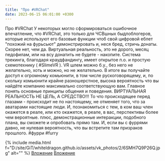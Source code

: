 ```yaml
---
title: "Про #VRChat"
date: 2023-06-15 06:01:00 +0300
---
```


Про #VRChat
У некоторых могло сформироваться ошибочное впечатление, что #VRChat, это только для ЧСВшных быдлоблогеров, которые используют его базовые функции чтоб свой цифровой еблет "похожий на фурьсьют" демонстрировать и, неся бред, стричь донаты.
Скорее нет, чем да.
Виртуальная реальность, это не дорого, месяц педофилам, или на всу донатить не будете - накопите. Система трекинга, благодаря краудфандингу, имеет открытое п.о. и простую схемотехнику ( #SlimeVR ). VR шлем можно б.у., без него не желательно, хоть и можно, но не желательно.
В итоге вы получайте доступ к огромному комьюнити, в том числе рускоговорящему, и, по скольку комьюнити крайне разношерстное, высока вероятность что вы найдёте компанию максимально соответствующую вам. Главное понять основные принципы общения и поведения.
ВИРТУАЛЬНАЯ РЕАЛЬНОСТЬ НЕ ЦЕЛЬ, А СРЕДСТВО!!!
То что происходящее перед глазами - происходит не по настоящему, не отменяет того, что за аватарами настоящие люди. И, познакомиться с тем, в ком ваш член окажется в реале, или кто окажется, в реале, в вас, перспективы более чем вероятные. плюс, демонстрационные интеракции, подобного плана, вы сможете и опробовать прямо там.
И, если вы с фуррями давно, не нулевая вероятность, что вы встретите там призраков прошлого.
#фурри #furry


{% include media.html f="D:/site/GiT/whiteldragon.github.io/assets/vk_photos/2/6SMH7Q9P26Q.jpg" alt="" %}
[Вложение](https://vk.com/video41076938_456239631)
[Вложение](https://vk.com/video41076938_456239610)
